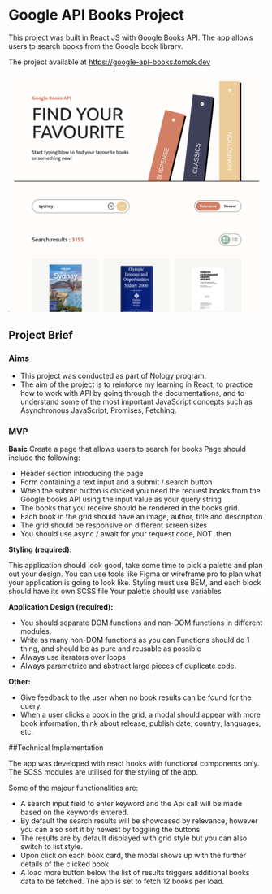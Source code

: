 # Google API Books Project
This project was built in React JS with Google Books API. The app allows users to search books from the Google book library. 

The project available at https://google-api-books.tomok.dev

![project snapshot](https://github.com/tomokawaguchi/google-api-books-app-/blob/main/src/assets/project-snapshot.png?raw=true)

## Project Brief
### Aims
- This project was conducted as part of Nology program.
- The aim of the project is to reinforce my learning in React, to practice how to work with API by going through the documentations, and to understand some of the most important JavaScript concepts such as Asynchronous JavaScript, Promises, Fetching.

### MVP
**Basic**
Create a page that allows users to search for books Page should include the following:

- Header section introducing the page
- Form containing a text input and a submit / search button
- When the submit button is clicked you need the request books from the Google books API using the input value as your query string
- The books that you receive should be rendered in the books grid.
- Each book in the grid should have an image, author, title and description
- The grid should be responsive on different screen sizes
- You should use async / await for your request code, NOT .then

**Styling (required):**

This application should look good, take some time to pick a palette and plan out your design. You can use tools like Figma or wireframe pro to plan what your application is going to look like. Styling must use BEM, and each block should have its own SCSS file Your palette should use variables

**Application Design (required):**

- You should separate DOM functions and non-DOM functions in different modules.
- Write as many non-DOM functions as you can Functions should do 1 thing, and should be as pure and reusable as possible
- Always use iterators over loops
- Always parametrize and abstract large pieces of duplicate code.

**Other:**
- Give feedback to the user when no book results can be found for the query.
- When a user clicks a book in the grid, a modal should appear with more book information, think about release, publish date, country, languages, etc.

##Technical Implementation

The app was developed with react hooks with functional components only. The SCSS modules are utilised for the styling of the app.

Some of the majour functionalities are:

- A search input field to enter keyword and the Api call will be made based on the keywords entered.
- By default the search results will be showcased by relevance, however you can also sort it by newest by toggling the buttons.
- The results are by default displayed with grid style but you can also switch to list style.
- Upon click on each book card, the modal shows up with the further details of the clicked book.
- A load more button below the list of results triggers additional books data to be fetched. The app is set to fetch 12 books per load.
